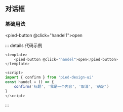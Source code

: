 ## 对话框

### 基础用法

<pied-button @click="handel1">open</pied-button>

::: details 代码示例
```js
<template>
    <pied-button @click="handel">open</pied-button>
</template>

<script>
import { confirm } from 'pied-design-ui'
const handel = () => {
    confirm('标题', '我是一个内容', '取消', '确定')
}
</script>
```
:::

<script>
import { confirm } from '../../components/index'
export default {
    data(){

    },
    methods:{
        handel1(){
           confirm('标题', '我是一个内容', '取消', '确定')
        }
    }
}
</script>

<style>

</style>